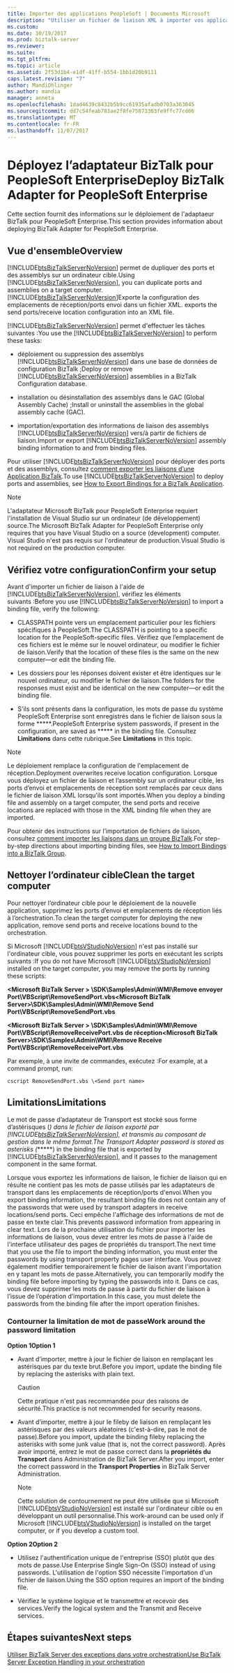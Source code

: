 ```yaml
---
title: Importer des applications PeopleSoft | Documents Microsoft
description: "Utiliser un fichier de liaison XML à importer vos applications de l’adaptateur PeopleSoft dans BizTalk Server et lire toutes les restrictions lors de l’importation"
ms.custom: 
ms.date: 10/19/2017
ms.prod: biztalk-server
ms.reviewer: 
ms.suite: 
ms.tgt_pltfrm: 
ms.topic: article
ms.assetid: 2f53d1b4-e1df-41ff-b554-1bb1d20b9111
caps.latest.revision: "7"
author: MandiOhlinger
ms.author: mandia
manager: anneta
ms.openlocfilehash: 1dad4639c8432b5b9cc61935afadb0703a363045
ms.sourcegitcommit: dd7c54feab783ae2f8fe75873363fe9ffc77cd66
ms.translationtype: MT
ms.contentlocale: fr-FR
ms.lasthandoff: 11/07/2017
---
```

# <a name="deploy-biztalk-adapter-for-peoplesoft-enterprise"></a><span data-ttu-id="2c446-103">Déployez l’adaptateur BizTalk pour PeopleSoft Enterprise</span><span class="sxs-lookup"><span data-stu-id="2c446-103">Deploy BizTalk Adapter for PeopleSoft Enterprise</span></span>
<span data-ttu-id="2c446-104">Cette section fournit des informations sur le déploiement de l'adaptaeur BizTalk pour PeopleSoft Enterprise.</span><span class="sxs-lookup"><span data-stu-id="2c446-104">This section provides information about deploying BizTalk Adapter for PeopleSoft Enterprise.</span></span>  

## <a name="overview"></a><span data-ttu-id="2c446-105">Vue d'ensemble</span><span class="sxs-lookup"><span data-stu-id="2c446-105">Overview</span></span>
<span data-ttu-id="2c446-106">[!INCLUDE[btsBizTalkServerNoVersion](../includes/btsbiztalkservernoversion-md.md)] permet de dupliquer des ports et des assemblys sur un ordinateur cible.</span><span class="sxs-lookup"><span data-stu-id="2c446-106">Using [!INCLUDE[btsBizTalkServerNoVersion](../includes/btsbiztalkservernoversion-md.md)], you can duplicate ports and assemblies on a target computer.</span></span> [!INCLUDE[btsBizTalkServerNoVersion](../includes/btsbiztalkservernoversion-md.md)]<span data-ttu-id="2c446-107">Exporte la configuration des emplacements de réception/ports envoi dans un fichier XML.</span><span class="sxs-lookup"><span data-stu-id="2c446-107"> exports the send ports/receive location configuration into an XML file.</span></span>  
  
 <span data-ttu-id="2c446-108">[!INCLUDE[btsBizTalkServerNoVersion](../includes/btsbiztalkservernoversion-md.md)] permet d'effectuer les tâches suivantes :</span><span class="sxs-lookup"><span data-stu-id="2c446-108">You use the [!INCLUDE[btsBizTalkServerNoVersion](../includes/btsbiztalkservernoversion-md.md)] to perform these tasks:</span></span>  
  
-   <span data-ttu-id="2c446-109">déploiement ou suppression des assemblys [!INCLUDE[btsBizTalkServerNoVersion](../includes/btsbiztalkservernoversion-md.md)] dans une base de données de configuration BizTalk ;</span><span class="sxs-lookup"><span data-stu-id="2c446-109">Deploy or remove [!INCLUDE[btsBizTalkServerNoVersion](../includes/btsbiztalkservernoversion-md.md)] assemblies in a BizTalk Configuration database.</span></span>  
  
-   <span data-ttu-id="2c446-110">installation ou désinstallation des assemblys dans le GAC (Global Assembly Cache) ;</span><span class="sxs-lookup"><span data-stu-id="2c446-110">Install or uninstall the assemblies in the global assembly cache (GAC).</span></span>  
  
-   <span data-ttu-id="2c446-111">importation/exportation des informations de liaison des assemblys [!INCLUDE[btsBizTalkServerNoVersion](../includes/btsbiztalkservernoversion-md.md)] vers/à partir de fichiers de liaison.</span><span class="sxs-lookup"><span data-stu-id="2c446-111">Import or export [!INCLUDE[btsBizTalkServerNoVersion](../includes/btsbiztalkservernoversion-md.md)] assembly binding information to and from binding files.</span></span>  
  
<span data-ttu-id="2c446-112">Pour utiliser [!INCLUDE[btsBizTalkServerNoVersion](../includes/btsbiztalkservernoversion-md.md)] pour déployer des ports et des assemblys, consultez [comment exporter les liaisons d’une Application BizTalk](../core/how-to-export-bindings-for-a-biztalk-application.md).</span><span class="sxs-lookup"><span data-stu-id="2c446-112">To use [!INCLUDE[btsBizTalkServerNoVersion](../includes/btsbiztalkservernoversion-md.md)] to deploy ports and assemblies, see [How to Export Bindings for a BizTalk Application](../core/how-to-export-bindings-for-a-biztalk-application.md).</span></span>  
  
> [!NOTE]
>  <span data-ttu-id="2c446-113">L'adaptateur Microsoft BizTalk pour PeopleSoft Enterprise requiert l'installation de Visual Studio sur un ordinateur (de développement) source.</span><span class="sxs-lookup"><span data-stu-id="2c446-113">The Microsoft BizTalk Adapter for PeopleSoft Enterprise only requires that you have Visual Studio on a source (development) computer.</span></span> <span data-ttu-id="2c446-114">Visual Studio n'est pas requis sur l'ordinateur de production.</span><span class="sxs-lookup"><span data-stu-id="2c446-114">Visual Studio is not required on the production computer.</span></span>  

## <a name="confirm-your-setup"></a><span data-ttu-id="2c446-115">Vérifiez votre configuration</span><span class="sxs-lookup"><span data-stu-id="2c446-115">Confirm your setup</span></span>
<span data-ttu-id="2c446-116">Avant d'importer un fichier de liaison à l'aide de [!INCLUDE[btsBizTalkServerNoVersion](../includes/btsbiztalkservernoversion-md.md)], vérifiez les éléments suivants :</span><span class="sxs-lookup"><span data-stu-id="2c446-116">Before you use [!INCLUDE[btsBizTalkServerNoVersion](../includes/btsbiztalkservernoversion-md.md)] to import a binding file, verify the following:</span></span>  
  
-   <span data-ttu-id="2c446-117">CLASSPATH pointe vers un emplacement particulier pour les fichiers spécifiques à PeopleSoft.</span><span class="sxs-lookup"><span data-stu-id="2c446-117">The CLASSPATH is pointing to a specific location for the PeopleSoft-specific files.</span></span> <span data-ttu-id="2c446-118">Vérifiez que l’emplacement de ces fichiers est le même sur le nouvel ordinateur, ou modifier le fichier de liaison.</span><span class="sxs-lookup"><span data-stu-id="2c446-118">Verify that the location of these files is the same on the new computer—or edit the binding file.</span></span>  
  
-   <span data-ttu-id="2c446-119">Les dossiers pour les réponses doivent exister et être identiques sur le nouvel ordinateur, ou modifier le fichier de liaison.</span><span class="sxs-lookup"><span data-stu-id="2c446-119">The folders for the responses must exist and be identical on the new computer—or edit the binding file.</span></span>  
  
-   <span data-ttu-id="2c446-120">S'ils sont présents dans la configuration, les mots de passe du système PeopleSoft Enterprise sont enregistrés dans le fichier de liaison sous la forme *****.</span><span class="sxs-lookup"><span data-stu-id="2c446-120">PeopleSoft Enterprise system passwords, if present in the configuration, are saved as ***** in the binding file.</span></span> <span data-ttu-id="2c446-121">Consultez **Limitations** dans cette rubrique.</span><span class="sxs-lookup"><span data-stu-id="2c446-121">See **Limitations** in this topic.</span></span>

> [!NOTE]
>  <span data-ttu-id="2c446-122">Le déploiement remplace la configuration de l'emplacement de réception.</span><span class="sxs-lookup"><span data-stu-id="2c446-122">Deployment overwrites receive location configuration.</span></span> <span data-ttu-id="2c446-123">Lorsque vous déployez un fichier de liaison et l’assembly sur un ordinateur cible, les ports d’envoi et emplacements de réception sont remplacés par ceux dans le fichier de liaison XML lorsqu’ils sont importés.</span><span class="sxs-lookup"><span data-stu-id="2c446-123">When you deploy a binding file and assembly on a target computer, the send ports and receive locations are replaced with those in the XML binding file when they are imported.</span></span>  
  
 <span data-ttu-id="2c446-124">Pour obtenir des instructions sur l’importation de fichiers de liaison, consultez [comment importer les liaisons dans un groupe BizTalk](../core/how-to-import-bindings-into-a-biztalk-group.md).</span><span class="sxs-lookup"><span data-stu-id="2c446-124">For step-by-step directions about importing binding files, see [How to Import Bindings into a BizTalk Group](../core/how-to-import-bindings-into-a-biztalk-group.md).</span></span> 
  
## <a name="clean-the-target-computer"></a><span data-ttu-id="2c446-125">Nettoyer l’ordinateur cible</span><span class="sxs-lookup"><span data-stu-id="2c446-125">Clean the target computer</span></span>
<span data-ttu-id="2c446-126">Pour nettoyer l’ordinateur cible pour le déploiement de la nouvelle application, supprimez les ports d’envoi et emplacements de réception liés à l’orchestration.</span><span class="sxs-lookup"><span data-stu-id="2c446-126">To clean the target computer for deploying the new application, remove send ports and receive locations bound to the orchestration.</span></span>  
  
<span data-ttu-id="2c446-127">Si Microsoft [!INCLUDE[btsVStudioNoVersion](../includes/btsvstudionoversion-md.md)] n'est pas installé sur l'ordinateur cible, vous pouvez supprimer les ports en exécutant les scripts suivants :</span><span class="sxs-lookup"><span data-stu-id="2c446-127">If you do not have Microsoft [!INCLUDE[btsVStudioNoVersion](../includes/btsvstudionoversion-md.md)] installed on the target computer, you may remove the ports by running these scripts:</span></span>  
  
<span data-ttu-id="2c446-128">**\<Microsoft BizTalk Server > \SDK\Samples\Admin\WMI\Remove envoyer Port\VBScript\RemoveSendPort.vbs**</span><span class="sxs-lookup"><span data-stu-id="2c446-128">**\<Microsoft BizTalk Server>\SDK\Samples\Admin\WMI\Remove Send Port\VBScript\RemoveSendPort.vbs**</span></span>  
  
<span data-ttu-id="2c446-129">**\<Microsoft BizTalk Server > \SDK\Samples\Admin\WMI\Remove Port\VBScript\RemoveReceivePort.vbs de réception**</span><span class="sxs-lookup"><span data-stu-id="2c446-129">**\<Microsoft BizTalk Server>\SDK\Samples\Admin\WMI\Remove Receive Port\VBScript\RemoveReceivePort.vbs**</span></span>  
  
<span data-ttu-id="2c446-130">Par exemple, à une invite de commandes, exécutez :</span><span class="sxs-lookup"><span data-stu-id="2c446-130">For example, at a command prompt, run:</span></span>  
  
```
cscript RemoveSendPort.vbs \<Send port name>
```

## <a name="limitations"></a><span data-ttu-id="2c446-131">Limitations</span><span class="sxs-lookup"><span data-stu-id="2c446-131">Limitations</span></span>
<span data-ttu-id="2c446-132">Le mot de passe d’adaptateur de Transport est stocké sous forme d’astérisques (*) dans le fichier de liaison exporté par [!INCLUDE[btsBizTalkServerNoVersion](../includes/btsbiztalkservernoversion-md.md)], et transmis au composant de gestion dans le même format.</span><span class="sxs-lookup"><span data-stu-id="2c446-132">The Transport Adapter password is stored as asterisks (******) in the binding file that is exported by [!INCLUDE[btsBizTalkServerNoVersion](../includes/btsbiztalkservernoversion-md.md)], and it passes to the management component in the same format.</span></span>  
  
 <span data-ttu-id="2c446-133">Lorsque vous exportez les informations de liaison, le fichier de liaison qui en résulte ne contient pas les mots de passe utilisés par les adaptateurs de transport dans les emplacements de réception/ports d'envoi.</span><span class="sxs-lookup"><span data-stu-id="2c446-133">When you export binding information, the resultant binding file does not contain any of the passwords that were used by transport adapters in receive locations/send ports.</span></span> <span data-ttu-id="2c446-134">Ceci empêche l'affichage des informations de mot de passe en texte clair.</span><span class="sxs-lookup"><span data-stu-id="2c446-134">This prevents password information from appearing in clear text.</span></span> <span data-ttu-id="2c446-135">Lors de la prochaine utilisation du fichier pour importer les informations de liaison, vous devez entrer les mots de passe à l'aide de l'interface utilisateur des pages de propriétés du transport.</span><span class="sxs-lookup"><span data-stu-id="2c446-135">The next time that you use the file to import the binding information, you must enter the passwords by using transport property pages user interface.</span></span> <span data-ttu-id="2c446-136">Vous pouvez également modifier temporairement le fichier de liaison avant l'importation en y tapant les mots de passe.</span><span class="sxs-lookup"><span data-stu-id="2c446-136">Alternatively, you can temporarily modify the binding file before importing by typing the passwords into it.</span></span> <span data-ttu-id="2c446-137">Dans ce cas, vous devez supprimer les mots de passe à partir du fichier de liaison à l’issue de l’opération d’importation.</span><span class="sxs-lookup"><span data-stu-id="2c446-137">In this case, you must delete the passwords from the binding file after the import operation finishes.</span></span>  
  

### <a name="work-around-the-password-limitation"></a><span data-ttu-id="2c446-138">Contourner la limitation de mot de passe</span><span class="sxs-lookup"><span data-stu-id="2c446-138">Work around the password limitation</span></span>  

<span data-ttu-id="2c446-139">**Option 1**</span><span class="sxs-lookup"><span data-stu-id="2c446-139">**Option 1**</span></span>   
  
-   <span data-ttu-id="2c446-140">Avant d’importer, mettre à jour le fichier de liaison en remplaçant les astérisques par du texte brut.</span><span class="sxs-lookup"><span data-stu-id="2c446-140">Before you import, update the binding file by replacing the asterisks with plain text.</span></span>  
  
    > [!CAUTION]
    >  <span data-ttu-id="2c446-141">Cette pratique n'est pas recommandée pour des raisons de sécurité.</span><span class="sxs-lookup"><span data-stu-id="2c446-141">This practice is not recommended for security reasons.</span></span>  
  
-   <span data-ttu-id="2c446-142">Avant d’importer, mettre à jour le fileby de liaison en remplaçant les astérisques par des valeurs aléatoires (c'est-à-dire, pas le mot de passe).</span><span class="sxs-lookup"><span data-stu-id="2c446-142">Before you import, update the binding fileby replacing the asterisks with some junk value (that is, not the correct password).</span></span> <span data-ttu-id="2c446-143">Après avoir importé, entrez le mot de passe correct dans la **propriétés du Transport** dans Administration de BizTalk Server.</span><span class="sxs-lookup"><span data-stu-id="2c446-143">After you import, enter the correct password in the **Transport Properties** in BizTalk Server Administration.</span></span>  
  
    > [!NOTE]
    >  <span data-ttu-id="2c446-144">Cette solution de contournement ne peut être utilisée que si Microsoft [!INCLUDE[btsVStudioNoVersion](../includes/btsvstudionoversion-md.md)] est installé sur l'ordinateur cible ou en développant un outil personnalisé.</span><span class="sxs-lookup"><span data-stu-id="2c446-144">This work-around can be used only if Microsoft [!INCLUDE[btsVStudioNoVersion](../includes/btsvstudionoversion-md.md)] is installed on the target computer, or if you develop a custom tool.</span></span>  
  
<span data-ttu-id="2c446-145">**Option 2**</span><span class="sxs-lookup"><span data-stu-id="2c446-145">**Option 2**</span></span>  
  
-   <span data-ttu-id="2c446-146">Utilisez l'authentification unique de l'entreprise (SSO) plutôt que des mots de passe.</span><span class="sxs-lookup"><span data-stu-id="2c446-146">Use Enterprise Single Sign-On (SSO) instead of using passwords.</span></span> <span data-ttu-id="2c446-147">L'utilisation de l'option SSO nécessite l'importation d'un fichier de liaison.</span><span class="sxs-lookup"><span data-stu-id="2c446-147">Using the SSO option requires an import of the binding file.</span></span>  
  
- <span data-ttu-id="2c446-148">Vérifiez le système logique et le transmettre et recevoir des services.</span><span class="sxs-lookup"><span data-stu-id="2c446-148">Verify the logical system and the Transmit and Receive services.</span></span> 
  
## <a name="next-steps"></a><span data-ttu-id="2c446-149">Étapes suivantes</span><span class="sxs-lookup"><span data-stu-id="2c446-149">Next steps</span></span>
[<span data-ttu-id="2c446-150">Utiliser BizTalk Server des exceptions dans votre orchestration</span><span class="sxs-lookup"><span data-stu-id="2c446-150">Use BizTalk Server Exception Handling in your orchestration</span></span>](../core/using-biztalk-server-exception-handling2.md)